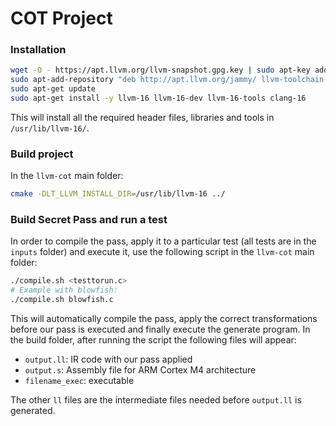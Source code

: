 COT Project
=========
### Installation
```bash
wget -O - https://apt.llvm.org/llvm-snapshot.gpg.key | sudo apt-key add -
sudo apt-add-repository "deb http://apt.llvm.org/jammy/ llvm-toolchain-jammy-16 main"
sudo apt-get update
sudo apt-get install -y llvm-16 llvm-16-dev llvm-16-tools clang-16
```
This will install all the required header files, libraries and tools in
`/usr/lib/llvm-16/`.

### Build project
In the `llvm-cot` main folder:
```bash
cmake -DLT_LLVM_INSTALL_DIR=/usr/lib/llvm-16 ../
```
### Build Secret Pass and run a test
In order to compile the pass, apply it to a particular test (all tests are in the `inputs` folder) and execute it, use the following script in the `llvm-cot` main folder:
```bash
./compile.sh <testtorun.c>
# Example with blowfish:
./compile.sh blowfish.c
```
This will automatically compile the pass, apply the correct transformations before our pass is executed and finally execute the generate program. In the build folder, after running the script the following files will appear:
- `output.ll`: IR code with our pass applied
- `output.s`: Assembly file for ARM Cortex M4 architecture
- `filename_exec`: executable

The other `ll` files are the intermediate files needed before `output.ll` is generated.
